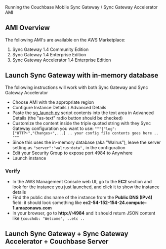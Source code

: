 
Running the Couchbase Mobile Sync Gateway / Sync Gateway Accelerator AMI

## AMI Overview

The following AMI's are available on the AWS Marketplace:

1. Sync Gateway 1.4 Community Edition
1. Sync Gateway 1.4 Enterprise Edition
1. Sync Gateway Accelerator 1.4 Enterprise Edition

## Launch Sync Gateway with in-memory database

The following instructions will work with both Sync Gateway and Sync Gateway Accelerator

* Choose AMI with the appropriate region
* Configure Instance Details / Advanced Details
* Paste the [sg_launch.py](https://raw.githubusercontent.com/couchbase/build/master/scripts/jenkins/mobile/ami/sg_launch.py) script contents into the text area in Advanced Details (the "as-text" radio button should be checked)
* Customize the content inside the triple quoted string with they Sync Gateway configuration you want to use: ```"""{"log":["HTTP+","Changes+",...] .. your config file contents goes here .. """```
* Since this uses the in-memory database (aka "Walrus"), leave the server setting as `"server":"walrus:data",` in the configuration
* Edit your Security Group to expose port 4984 to Anywhere
* Launch instance

### Verify

* In the AWS Management Console web UI, go to the **EC2** section and look for the instance you just launched, and click it to show the instance details
* Find the public dns name of the instance from the **Public DNS (IPv4)** field: it should look something like **ec2-54-152-154-24.compute-1.amazonaws.com**
* In your browser, go to **http://<public-dns-name-of-instance>:4984** and it should return JSON content like `{couchdb: "Welcome", ..etc ..`


## Launch Sync Gateway + Sync Gateway Accelerator + Couchbase Server








